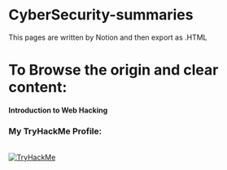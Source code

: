 # CyberSecurity-summaries

This pages are written by Notion and then export as .HTML

<h1>To Browse the origin and clear content:</h1>
<h4>Introduction to Web Hacking</h4>
<h4> </h4>
<h4> </h4>
<h4> </h4>


<h3>My TryHackMe Profile:</h3>
<br>
<a href="https://tryhackme.com/p/Ponexen"><img src="https://tryhackme-badges.s3.amazonaws.com/Ponexen.png" alt="TryHackMe"></a>
